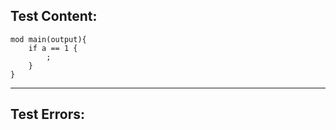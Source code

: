
Test Content: 
-------------------------
```
mod main(output){
    if a == 1 {
        ;
    }
}
```
------------------------

Test Errors:
-------------------------
```

```
